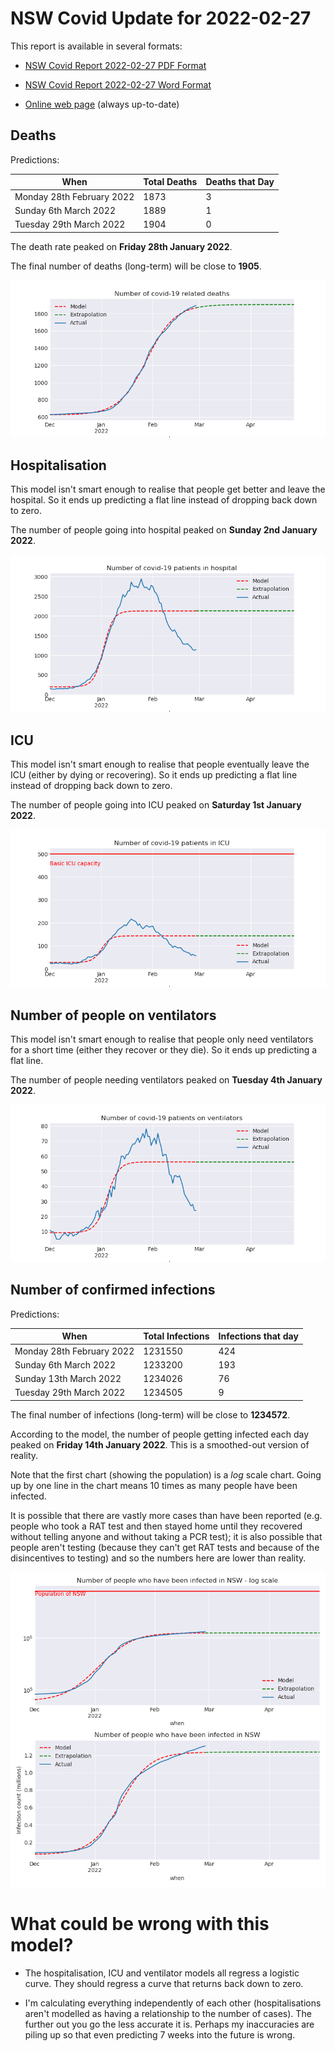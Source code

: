 # NSW Covid Update for 2022-02-27

This report is available in several formats:

- [NSW Covid Report 2022-02-27 PDF Format](https://github.com/solresol/yet-another-pandemic-prediction/raw/main/output/2022-02-27/nsw-covid-report-2022-02-27.pdf)

- [NSW Covid Report 2022-02-27 Word Format](https://github.com/solresol/yet-another-pandemic-prediction/raw/main/output/2022-02-27/nsw-covid-report-2022-02-27.docx)

- [Online web page](https://github.com/solresol/yet-another-pandemic-prediction/tree/main/output/README.md) (always up-to-date)

## Deaths

Predictions:

| When | Total Deaths | Deaths that Day |
| ---- | ------------ | --------------- |
| Monday 28th February 2022 | 1873 | 3 |
| Sunday 6th March 2022 | 1889 | 1 |
| Tuesday 29th March 2022 | 1904 | 0 |

The death rate peaked on **Friday 28th January 2022**.

The final number of deaths (long-term) will
be close to **1905**.

![](2022-02-27/deaths.png)



## Hospitalisation

This model isn't smart enough to realise that people get better and leave the hospital.
So it ends up predicting a flat line instead of dropping back down to zero.

The number of people going into hospital peaked on **Sunday 2nd January 2022**.

![](2022-02-27/hospitalisation.png)

## ICU

This model isn't smart enough to realise that people eventually leave the ICU
(either by dying or recovering).
So it ends up predicting a flat line instead of dropping back down to zero.

The number of people going into ICU peaked on **Saturday 1st January 2022**.

![](2022-02-27/icu.png)

## Number of people on ventilators

This model isn't smart enough to realise that people only need ventilators for
a short time (either they recover or they die). So it ends up predicting a flat line.

The number of people needing ventilators peaked on **Tuesday 4th January 2022**.

![](2022-02-27/ventilators.png)

## Number of confirmed infections

Predictions:

| When | Total Infections | Infections that day |
| ---- | ------------ | --------------- |
| Monday 28th February 2022 | 1231550 | 424 |
| Sunday 6th March 2022 | 1233200 | 193 |
| Sunday 13th March 2022 | 1234026 | 76 |
| Tuesday 29th March 2022 | 1234505 | 9 |

The final number of infections (long-term) will
be close to **1234572**.


According to the model, the number of people getting infected each day peaked on **Friday 14th January 2022**. This is a smoothed-out version of reality.

Note that the first chart (showing the population) is a *log* scale chart. Going up by one line in the chart means 10 times as many people have been infected. 

It is possible that there are vastly more cases than have been
reported (e.g. people who took a RAT test and then stayed home until
they recovered without telling anyone and without taking a PCR test);
it is also possible that people aren't testing (because they can't get
RAT tests and because of the disincentives to testing) and so the
numbers here are lower than reality.


![](2022-02-27/infection.png)



# What could be wrong with this model?

- The hospitalisation, ICU and ventilator models all regress a logistic curve. They
should regress a curve that returns back down to zero.

- I'm calculating everything independently of each other (hospitalisations aren't modelled as having a relationship to the number of cases). The further out you go the less accurate it is. Perhaps my inaccuracies are piling up so that even predicting 7 weeks into the future is wrong.

